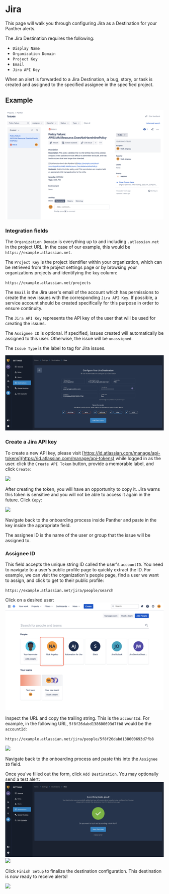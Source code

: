# Jira

This page will walk you through configuring Jira as a Destination for your Panther alerts.

The Jira Destination requires the following:

* `Display Name`
* `Organization Domain`
* `Project Key`
* `Email`
* `Jira API Key`

When an alert is forwarded to a Jira Destination, a bug, story, or task is created and assigned to the specified assignee in the specified project.

## Example

![](<../../../.gitbook/assets/jira-issue (2) (2) (4) (3) (1) (1) (3) (1) (1) (2).png>)

### Integration fields

The `Organization Domain` is everything up to and including `.atlassian.net` in the project URL. In the case of our example, this would be `https://example.atlassian.net`.

The `Project Key` is the project identifier within your organization, which can be retrieved from the project settings page or by browsing your organizations projects and identifying the `key` column:

`https://example.atlassian.net/projects`

The `Email` is the Jira user's email of the account which has permissions to create the new issues with the corresponding `Jira API Key`. If possible, a service account should be created specifically for this purpose in order to ensure continuity.

The `Jira API Key` represents the API key of the user that will be used for creating the issues.

The `Assignee ID` is optional. If specified, issues created will automatically be assigned to this user. Otherwise, the issue will be `unassigned`.

The `Issue Type` is the label to tag for Jira issues.

![](<../../../.gitbook/assets/jira1 (9) (5) (1) (1) (11) (1) (1) (14).png>)

### Create a Jira API key

To create a new API key, please visit [https://id.atlassian.com/manage/api-tokens](https://id.atlassian.com/manage/api-tokens) while logged in as the user. click the `Create API Token` button, provide a memorable label, and click `Create`:

![](<../../../.gitbook/assets/jira-key1 (1).png>)

After creating the token, you will have an opportunity to copy it. Jira warns this token is sensitive and you will not be able to access it again in the future. Click `Copy`:

![](<../../../.gitbook/assets/jira-key2 (1).png>)

Navigate back to the onboarding process inside Panther and paste in the key inside the appropriate field.

The assignee ID is the name of the user or group that the issue will be assigned to.

### Assignee ID

This field accepts the unique string ID called the user's `accountID`. You need to navigate to a user's public profile page to quickly extract the ID. For example, we can visit the organization's people page, find a user we want to assign, and click to get to their public profile:

`https://example.atlassian.net/jira/people/search`

Click on a desired user: ![](<../../../.gitbook/assets/jira-user1 (2) (2) (4) (5) (1) (1) (3) (1) (1) (2).png>)

Inspect the URL and copy the trailing string. This is the `accountId`. For example, in the following URL, `5f8f26dabd138600693d7fb8` would be the `accountId`:

`https://example.atlassian.net/jira/people/5f8f26dabd138600693d7fb8`

![](<../../../.gitbook/assets/jira-user2 (1).png>)

Navigate back to the onboarding process and paste this into the `Assignee ID` field.

Once you've filled out the form, click `Add Destination`. You may optionally send a test alert: ![](<../../../.gitbook/assets/jira2 (9) (6) (1) (1) (11) (1) (1) (13).png>) ![](<../../../.gitbook/assets/jira3 (1).png>)

Click `Finish Setup` to finalize the destination configuration. This destination is now ready to receive alerts!

![](<../../../.gitbook/assets/jira4 (1).png>)
